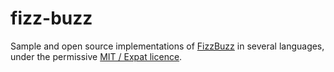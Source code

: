 # fizz-buzz
Sample and open source implementations of [FizzBuzz](https://github.com/shlomif/Freenode-programming-channel-FAQ/blob/master/FAQ.mdwn#what-is-fizzbuzz) in several languages,
under the permissive [MIT / Expat licence](https://en.wikipedia.org/wiki/MIT_License).
